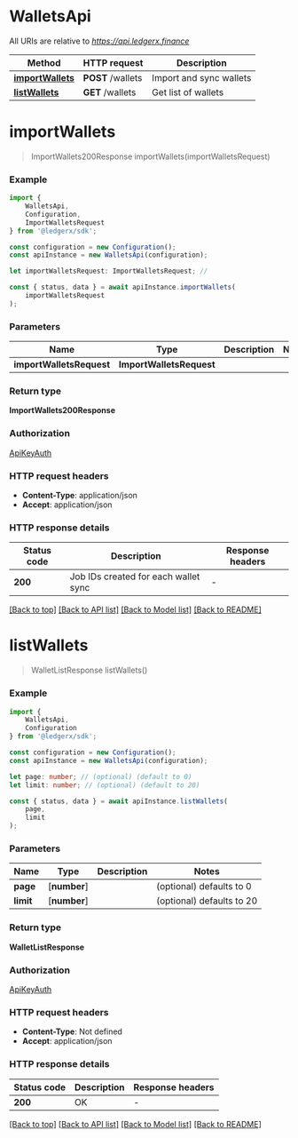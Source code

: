 # WalletsApi

All URIs are relative to *https://api.ledgerx.finance*

|Method | HTTP request | Description|
|------------- | ------------- | -------------|
|[**importWallets**](#importwallets) | **POST** /wallets | Import and sync wallets|
|[**listWallets**](#listwallets) | **GET** /wallets | Get list of wallets|

# **importWallets**
> ImportWallets200Response importWallets(importWalletsRequest)


### Example

```typescript
import {
    WalletsApi,
    Configuration,
    ImportWalletsRequest
} from '@ledgerx/sdk';

const configuration = new Configuration();
const apiInstance = new WalletsApi(configuration);

let importWalletsRequest: ImportWalletsRequest; //

const { status, data } = await apiInstance.importWallets(
    importWalletsRequest
);
```

### Parameters

|Name | Type | Description  | Notes|
|------------- | ------------- | ------------- | -------------|
| **importWalletsRequest** | **ImportWalletsRequest**|  | |


### Return type

**ImportWallets200Response**

### Authorization

[ApiKeyAuth](../README.md#ApiKeyAuth)

### HTTP request headers

 - **Content-Type**: application/json
 - **Accept**: application/json


### HTTP response details
| Status code | Description | Response headers |
|-------------|-------------|------------------|
|**200** | Job IDs created for each wallet sync |  -  |

[[Back to top]](#) [[Back to API list]](../README.md#documentation-for-api-endpoints) [[Back to Model list]](../README.md#documentation-for-models) [[Back to README]](../README.md)

# **listWallets**
> WalletListResponse listWallets()


### Example

```typescript
import {
    WalletsApi,
    Configuration
} from '@ledgerx/sdk';

const configuration = new Configuration();
const apiInstance = new WalletsApi(configuration);

let page: number; // (optional) (default to 0)
let limit: number; // (optional) (default to 20)

const { status, data } = await apiInstance.listWallets(
    page,
    limit
);
```

### Parameters

|Name | Type | Description  | Notes|
|------------- | ------------- | ------------- | -------------|
| **page** | [**number**] |  | (optional) defaults to 0|
| **limit** | [**number**] |  | (optional) defaults to 20|


### Return type

**WalletListResponse**

### Authorization

[ApiKeyAuth](../README.md#ApiKeyAuth)

### HTTP request headers

 - **Content-Type**: Not defined
 - **Accept**: application/json


### HTTP response details
| Status code | Description | Response headers |
|-------------|-------------|------------------|
|**200** | OK |  -  |

[[Back to top]](#) [[Back to API list]](../README.md#documentation-for-api-endpoints) [[Back to Model list]](../README.md#documentation-for-models) [[Back to README]](../README.md)

